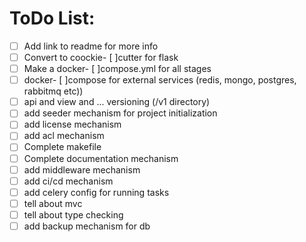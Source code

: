 # ToDo List:
 
- [ ] Add link to readme for more info
- [ ] Convert to coockie- [ ]cutter for flask
- [ ] Make a docker- [ ]compose.yml for all stages
- [ ] docker- [ ]compose for external services (redis, mongo, postgres, rabbitmq etc))
- [ ] api and view and ... versioning (/v1 directory)
- [ ] add seeder mechanism for project initialization
- [ ] add license mechanism
- [ ] add acl mechanism
- [ ] Complete makefile
- [ ] Complete documentation mechanism
- [ ] add middleware mechanism
- [ ] add ci/cd mechanism
- [ ] add celery config for running tasks
- [ ] tell about mvc
- [ ] tell about type checking
- [ ] add backup mechanism for db
